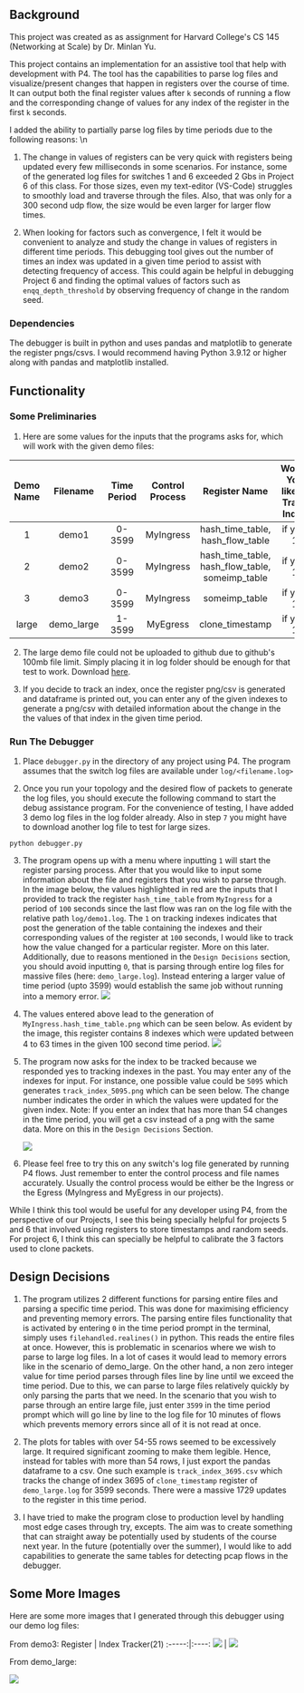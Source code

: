 ## Background
This project was created as as assignment for Harvard College's CS 145 \(Networking at Scale\) by Dr. Minlan Yu. 

This project contains an implementation for an assistive tool that help with development with P4. The tool has the capabilities to parse log files and visualize/present changes that happen in registers over the course of time. It can output both the final register values after `k` seconds of running a flow and the corresponding change of values for any index of the register in the first `k` seconds. 

I added the ability to partially parse log files by time periods due to the following reasons: \n
1) The change in values of registers can be very quick with registers being updated every few milliseconds in some scenarios. For instance, some of the generated log files for switches 1 and 6 exceeded 2 Gbs in Project 6 of this class. For those sizes, even my text-editor (VS-Code) struggles to smoothly load and traverse through the files. Also, that was only for a 300 second udp flow, the size would be even larger for larger flow times.

2) When looking for factors such as convergence, I felt it would be convenient to analyze and study the change in values of registers in different time periods. This debugging tool gives out the number of times an index was updated in a given time period to assist with detecting frequency of access. This could again be helpful in debugging Project 6 and finding the optimal values of factors such as `enqq_depth_threshold` by observing frequency of change in the random seed.

### Dependencies
The debugger is built in python and uses pandas and matplotlib to generate the register pngs/csvs. I would recommend having Python 3.9.12 or higher along with pandas and matplotlib installed.

## Functionality

### Some Preliminaries
1. Here are some values for the inputs that the programs asks for, which will work with the given demo files: 

Demo Name |  Filename | Time Period | Control Process | Register Name | Would You like to Track Index
:-------------:|:-------------:|:------------:|:-------------:|:----:|:-------:
1 | demo1 | 0-3599 | MyIngress | hash_time_table, hash_flow_table | if yes: 1
2 | demo2 | 0-3599 | MyIngress | hash_time_table, hash_flow_table, someimp_table | if yes: 1
3 | demo3 | 0-3599 | MyIngress | someimp_table | if yes: 1
large | demo_large | 1-3599 | MyEgress | clone_timestamp | if yes: 1

2. The large demo file could not be uploaded to github due to github's 100mb file limit. Simply placing it in log folder should be enough for that test to work. Download [here](https://drive.google.com/file/d/1Cs5qB-83CR6mE9NadMQqyPutyl2tNaBP/view?usp=sharing).

3. If you decide to track an index, once the register png/csv is generated and dataframe is printed out, you can enter any of the given indexes to generate a png/csv with detailed information about the change in the the values of that index in the given time period. 

### Run The Debugger

1. Place `debugger.py` in the directory of any project using P4. The program assumes that the switch log files are available under `log/<filename.log>`

2. Once you run your topology and the desired flow of packets to generate the log files, you should execute the following command to start the debug assistance program. For the convenience of testing, I have added 3 demo log files in the log folder already. Also in step `7` you might have to download another log file to test for large sizes. 
```
python debugger.py
```

3. The program opens up with a menu where inputting `1` will start the register parsing process. After that you would like to input some information about the file and registers that you wish to parse through. In the image below, the values highlighted in red are the inputs that I provided to track the register `hash_time_table` from `MyIngress` for a period of `100` seconds since the last flow was ran on the log file with the relative path `log/demo1.log`. The `1` on  tracking indexes indicates that post the generation of the table containing the indexes and their corresponding values of the register at `100` seconds, I would like to track how the value changed for a particular register. More on this later. Additionally, due to reasons mentioned in the `Design Decisions` section, you should avoid inputting `0`, that is parsing through entire log files for massive files (here: `demo_large.log`). Instead entering a larger value of time period (upto 3599) would establish the same job without running into a memory error.
    ![](./figures/1.png) 

4. The values entered above lead to the generation of `MyIngress.hash_time_table.png` which can be seen below. As evident by the image, this register contains 8 indexes which were updated between 4 to 63 times in the given 100 second time period.
    ![](./figures/2.png) 

5. The program now asks for the index to be tracked because we responded yes to tracking indexes in the past. You may enter any of the indexes for input. For instance, one possible value could be `5095` which generates `track_index_5095.png` which can be seen below. The change number indicates the order in which the values were updated for the given index. Note: If you enter an index that has more than 54 changes in the time period, you will get a csv instead of a png with the same data. More on this in the `Design Decisions` Section.

    ![](./figures/3.png) 

6. Please feel free to try this on any switch's log file generated by running P4 flows. Just remember to enter the control process and file names accurately. Usually the control process would be either be the Ingress or the Egress (MyIngress and MyEgress in our projects).



While I think this tool would be useful for any developer using P4, from the perspective of our Projects, I see this being specially helpful for projects 5 and 6 that involved using registers to store timestamps and random seeds. For project 6, I think this can specially be helpful to calibrate the 3 factors used to clone packets.

## Design Decisions
1) The program utilizes 2 different functions for parsing entire files and parsing a specific time period. This was done for maximising efficiency and preventing memory errors. The parsing entire files functionality that is activated by entering `0` in the time period prompt in the terminal, simply uses `filehandled.realines()` in python. This reads the entire files at once. However, this is problematic in scenarios where we wish to parse to large log files. In a lot of cases it would lead to memory errors like in the scenario of demo_large. On the other hand, a non zero integer value for time period parses through files line by line until we exceed the time period. Due to this, we can parse to large files relatively quickly by only parsing the parts that we need. In the scenario that you wish to parse through an entire large file, just enter `3599` in the time period prompt which will go line by line to the log file for 10 minutes of flows which prevents memory errors since all of it is not read at once.

2) The plots for tables with over 54-55 rows seemed to be excessively large. It required significant zooming to make them legible. Hence, instead for tables with more than 54 rows, I just export the pandas dataframe to a csv. One such example is `track_index_3695.csv` which tracks the change of index 3695 of `clone_timestamp` register of `demo_large.log` for 3599 seconds. There were a massive 1729 updates to the register in this time period.

3) I have tried to make the program close to production level by handling most edge cases through try, excepts. The aim was to create something that can straight away be potentially used by students of the course next year. In the future (potentially over the summer), I would like to add capabilities to generate the same tables for detecting pcap flows in the debugger.

## Some More Images 
Here are some more images that I generated through this debugger using our demo log files:

From demo3:
Register | Index Tracker(21)
:-----:|:----:
![](./figures/4.png) | ![](./figures/5.png) 


From demo_large:

![](./figures/6.png) 
